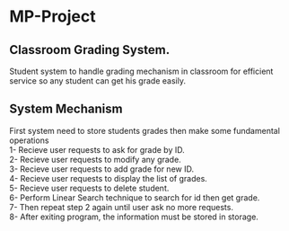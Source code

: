 # MP-Project
## Classroom Grading System.
Student system to handle grading mechanism in classroom for efficient service 
so any student can get his grade easily.

## System Mechanism
First system need to store students grades then make some fundamental operations \
1- Recieve user requests to ask for grade by ID. \
2- Recieve user requests to modify any grade. \
3- Recieve user requests to add grade for new ID. \
4- Recieve user requests to display the list of grades.\
5- Recieve user requests to delete student.\
6- Perform Linear Search technique to search for id then get grade. \
7- Then repeat step 2 again until user ask no more requests.\
8- After exiting program, the information must be stored in storage.
